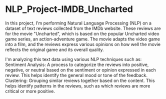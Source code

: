 # NLP_Project-IMDB_Uncharted
In this project, I'm performing Natural Language Processing (NLP) on a dataset of text reviews collected from the IMDb website. These reviews are for the movie "Uncharted", which is based on the popular Uncharted video game series, an action-adventure game. The movie adapts the video game into a film, and the reviews express various opinions on how well the movie reflects the original game and its overall quality.

I'm analyzing this text data using various NLP techniques such as:
Sentiment Analysis: A process to categorize the reviews into positive, negative, or neutral based on the sentiment or opinion expressed in each review. This helps identify the general mood or tone of the feedback.
Clustering: Grouping similar reviews together based on the content. This helps identify patterns in the reviews, such as which reviews are more critical or more positive.

